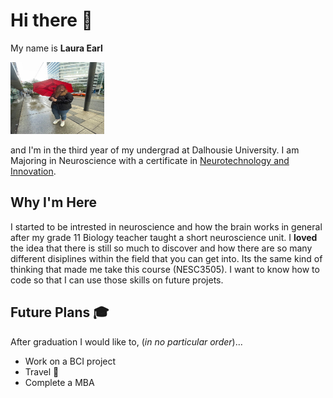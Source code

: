 # Hi there 👋
My name is **Laura Earl** 

<img src="image.png" alt="Description" width="150" height="115">

and I'm in the third year of my undergrad at Dalhousie University. I am Majoring in Neuroscience with a certificate in [Neurotechnology and Innovation](https://www.dal.ca/faculty/science/psychology_neuroscience/programs/certificate-programs/neurotech_innovation.html). 

## Why I'm Here

I started to be intrested in neuroscience and how the brain works in general after my grade 11 Biology teacher taught a short neuroscience unit. I **loved** the idea that there is still so much to discover and how there are so many different disiplines within the field that you can get into. Its the same kind of thinking that made me take this course (NESC3505). I want to know how to code so that I can use those skills on future projets. 

## Future Plans 🎓
After graduation I would like to, (*in no particular order*)... 
- Work on a BCI project
- Travel 🌆
- Complete a MBA
<!--
**LauraEar1/LauraEar1** is a ✨ _special_ ✨ repository because its `README.md` (this file) appears on your GitHub profile.

Here are some ideas to get you started:

- 🔭 I’m currently working on ...
- 🌱 I’m currently learning ...
- 👯 I’m looking to collaborate on ...
- 🤔 I’m looking for help with ...
- 💬 Ask me about ...
- 📫 How to reach me: ...
- 😄 Pronouns: ...
- ⚡ Fun fact: ...
-->
